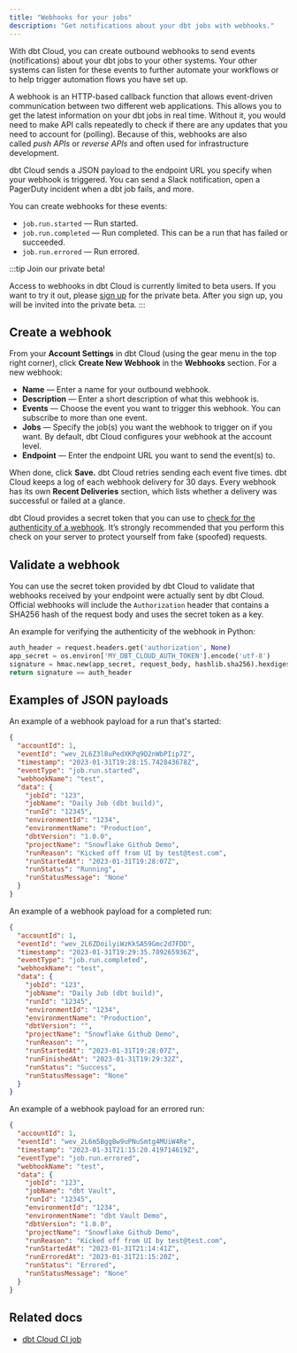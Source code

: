 ```yaml
---
title: "Webhooks for your jobs"
description: "Get notifications about your dbt jobs with webhooks."
---
```


With dbt Cloud, you can create outbound webhooks to send events (notifications) about your dbt jobs to your other systems. Your other systems can listen for these events to further automate your workflows or to help trigger automation flows you have set up.

A webhook is an HTTP-based callback function that allows event-driven communication between two different web applications. This allows you to get the latest information on your dbt jobs in real time. Without it, you would need to make API calls repeatedly to check if there are any updates that you need to account for (polling). Because of this, webhooks are also called _push APIs_ or _reverse APIs_ and often used for infrastructure development.

dbt Cloud sends a JSON payload to the endpoint URL you specify when your webhook is triggered. You can send a Slack notification, open a PagerDuty incident when a dbt job fails, and more. 

You can create webhooks for these events:

- `job.run.started` &mdash; Run started.
- `job.run.completed` &mdash; Run completed. This can be a run that has failed or succeeded.
- `job.run.errored` &mdash; Run errored.

:::tip Join our private beta!

Access to webhooks in dbt Cloud is currently limited to beta users. If you want to try it out, please [sign up](https://docs.google.com/forms/u/1/d/e/1FAIpQLScmSH5GhFKq1L0vp1nhzF4zapIEtFX4ViRoUiTbTEqkScgqTA/viewform) for the private beta. After you sign up, you will be invited into the private beta.
:::

## Create a webhook
From your **Account Settings** in dbt Cloud (using the gear menu in the top right corner), click **Create New Webhook** in the **Webhooks** section. For a new webhook: 

- **Name** &mdash; Enter a name for your outbound webhook.
- **Description** &mdash; Enter a short description of what this webhook is.
- **Events** &mdash; Choose the event you want to trigger this webhook. You can subscribe to more than one event.
- **Jobs** &mdash; Specify the job(s) you want the webhook to trigger on if you want. By default, dbt Cloud configures your webhook at the account level.
- **Endpoint** &mdash; Enter the endpoint URL you want to send the event(s) to.

When done, click **Save.** dbt Cloud retries sending each event five times. dbt Cloud keeps a log of each webhook delivery for 30 days. Every webhook has its own **Recent Deliveries** section, which lists whether a delivery was successful or failed at a glance. 

dbt Cloud provides a secret token that you can use to [check for the authenticity of a webhook](#validate-a-webhook). It’s strongly recommended that you perform this check on your server to protect yourself from fake (spoofed) requests.

## Validate a webhook

You can use the secret token provided by dbt Cloud to validate that webhooks received by your endpoint were actually sent by dbt Cloud. Official webhooks will include the `Authorization` header that contains a SHA256 hash of the request body and uses the secret token as a key. 

An example for verifying the authenticity of the webhook in Python:

```python
auth_header = request.headers.get('authorization', None)
app_secret = os.environ['MY_DBT_CLOUD_AUTH_TOKEN'].encode('utf-8')
signature = hmac.new(app_secret, request_body, hashlib.sha256).hexdigest()
return signature == auth_header

```

## Examples of JSON payloads

An example of a webhook payload for a run that's started:

```json
{
  "accountId": 1,
  "eventId": "wev_2L6Z3l8uPedXKPq9D2nWbPIip7Z",
  "timestamp": "2023-01-31T19:28:15.742843678Z",
  "eventType": "job.run.started",
  "webhookName": "test",
  "data": {
    "jobId": "123",
    "jobName": "Daily Job (dbt build)",
    "runId": "12345",
    "environmentId": "1234",
    "environmentName": "Production",
    "dbtVersion": "1.0.0",
    "projectName": "Snowflake Github Demo",
    "runReason": "Kicked off from UI by test@test.com",
    "runStartedAt": "2023-01-31T19:28:07Z",
    "runStatus": "Running",
    "runStatusMessage": "None"
  }
}
```

An example of a webhook payload for a completed run:

```json
{
  "accountId": 1,
  "eventId": "wev_2L6ZDoilyiWzKkSA59Gmc2d7FDD",
  "timestamp": "2023-01-31T19:29:35.789265936Z",
  "eventType": "job.run.completed",
  "webhookName": "test",
  "data": {
    "jobId": "123",
    "jobName": "Daily Job (dbt build)",
    "runId": "12345",
    "environmentId": "1234",
    "environmentName": "Production",
    "dbtVersion": "",
    "projectName": "Snowflake Github Demo",
    "runReason": "",
    "runStartedAt": "2023-01-31T19:28:07Z",
    "runFinishedAt": "2023-01-31T19:29:32Z",
    "runStatus": "Success",
    "runStatusMessage": "None"
  }
}
```

An example of a webhook payload for an errored run: 

```json
{
  "accountId": 1,
  "eventId": "wev_2L6m5BggBw9uPNuSmtg4MUiW4Re",
  "timestamp": "2023-01-31T21:15:20.419714619Z",
  "eventType": "job.run.errored",
  "webhookName": "test",
  "data": {
    "jobId": "123",
    "jobName": "dbt Vault",
    "runId": "12345",
    "environmentId": "1234",
    "environmentName": "dbt Vault Demo",
    "dbtVersion": "1.0.0",
    "projectName": "Snowflake Github Demo",
    "runReason": "Kicked off from UI by test@test.com",
    "runStartedAt": "2023-01-31T21:14:41Z",
    "runErroredAt": "2023-01-31T21:15:20Z",
    "runStatus": "Errored",
    "runStatusMessage": "None"
  }
}
```

## Related docs 
- [dbt Cloud CI job](/docs/deploy/cloud-ci-job)